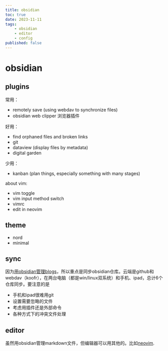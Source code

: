 ```yaml
---
title: obsidian
toc: true
date: 2023-11-11
tags:
    - obsidian
    - editor
    - config
published: false
---
```


# obsidian

## plugins

常用：

- remotely save (using webdav to synchronize files)
- obsidian web clipper 浏览器插件

好用：

- find orphaned files and broken links
- git
- dataview (display files by metadata)
- digital garden

少用：

- kanban (plan things, especially something with many stages)

about vim:

- vim toggle
- vim input method switch
- vimrc
- edit in neovim

## theme

- nord
- minimal

## sync

因为[用obsidian管理blogs](/wiki/code/blogs)，所以重点是同步obsidian仓库。云端是github和webdav（koofr），在两台电脑（都是win/linux双系统）和手机、ipad，总计6个仓库同步。要注意的是

- 手机和ipad很难用git
- 设置需要忽略的文件
- 考虑用插件还是外部命令
- 各种方式下的冲突文件处理

## editor

虽然用obsidian管理markdown文件，但编辑器可以用其他的。比如[neovim](/wiki/code/nvim).
